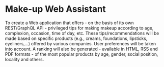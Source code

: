 # Make-up Web Assistant
 To create a Web application that offers - on the basis of its own REST/GraphQL API - privileged tips for making makeup according to age, complexion, occasion, time of day, etc. These tips/recommendations will be made based on specific products (e.g., creams, foundations, lipsticks, eyeliners,...) offered by various companies. User preferences will be taken into account. A ranking will also be generated - available in HTML, RSS and PDF formats - of the most popular products by age, gender, social position, locality and others.
